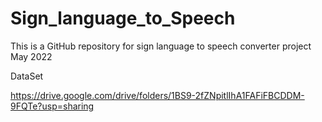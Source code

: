 # Sign_language_to_Speech
This is a GitHub repository for sign language to speech converter project May 2022

DataSet 

https://drive.google.com/drive/folders/1BS9-2fZNpitlIhA1FAFiFBCDDM-9FQTe?usp=sharing
